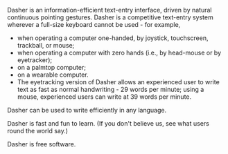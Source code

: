 Dasher is an information-efficient text-entry interface, driven by natural continuous pointing gestures. Dasher is a competitive text-entry system wherever a full-size keyboard cannot be used - for example,

* when operating a computer one-handed, by joystick, touchscreen, trackball, or mouse;
* when operating a computer with zero hands (i.e., by head-mouse or by eyetracker);
* on a palmtop computer;
* on a wearable computer.
* The eyetracking version of Dasher allows an experienced user to write text as fast as normal handwriting - 29 words per minute; using a mouse, experienced users can write at 39 words per minute.

Dasher can be used to write efficiently in any language.

Dasher is fast and fun to learn. (If you don't believe us, see what users round the world say.)

Dasher is free software.